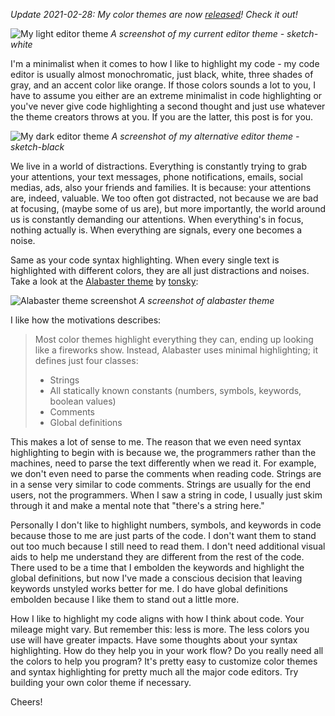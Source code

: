 _Update 2021-02-28: My color themes are now
[released](https://github.com/dawranliou/sketch-themes)! Check it out!_

![My light editor theme](/images/sketch-theme-white.png)
_A screenshot of my current editor theme - sketch-white_

I'm a minimalist when it comes to how I like to highlight my code - my code
editor is usually almost monochromatic, just black, white, three shades of gray,
and an accent color like orange. If those colors sounds a lot to you, I have to
assume you either are an extreme minimalist in code highlighting or you've never
give code highlighting a second thought and just use whatever the theme creators
throws at you. If you are the latter, this post is for you.

![My dark editor theme](/images/sketch-theme-black.png)
_A screenshot of my alternative editor theme - sketch-black_

We live in a world of distractions. Everything is constantly trying to grab your
attentions, your text messages, phone notifications, emails, social medias, ads,
also your friends and families. It is because: your attentions are, indeed,
valuable. We too often got distracted, not because we are bad at focusing,
(maybe some of us are), but more importantly, the world around us is constantly
demanding our attentions. When everything's in focus, nothing actually
is. When everything are signals, every one becomes a noise.

Same as your code syntax highlighting. When every single text is highlighted
with different colors, they are all just distractions and noises. Take a look at
the [Alabaster
theme](https://github.com/tonsky/vscode-theme-alabaster#motivation) by
[tonsky](https://tonsky.me/):

![Alabaster theme
screenshot](https://raw.githubusercontent.com/tonsky/vscode-theme-alabaster/master/screenshot.png)
_A screenshot of alabaster theme_

I like how the motivations describes:

> Most color themes highlight everything they can, ending up looking like a
> fireworks show. Instead, Alabaster uses minimal highlighting; it defines just
> four classes:
> * Strings
> * All statically known constants (numbers, symbols, keywords, boolean values)
> * Comments
> * Global definitions

This makes a lot of sense to me. The reason that we even need syntax
highlighting to begin with is because we, the programmers rather than the
machines, need to parse the text differently when we read it. For example, we
don't even need to parse the comments when reading code. Strings are in a sense
very similar to code comments. Strings are usually for the end users, not the
programmers. When I saw a string in code, I usually just skim through it and
make a mental note that "there's a string here."

Personally I don't like to highlight numbers, symbols, and keywords in code
because those to me are just parts of the code. I don't want them to stand out
too much because I still need to read them. I don't need additional visual aids
to help me understand they are different from the rest of the code. There used
to be a time that I embolden the keywords and highlight the global definitions,
but now I've made a conscious decision that leaving keywords unstyled works
better for me. I do have global definitions embolden because I like them to
stand out a little more.

How I like to highlight my code aligns with how I think about code. Your mileage
might vary. But remember this: less is more. The less colors you use will have
greater impacts. Have some thoughts about your syntax highlighting. How do they
help you in your work flow?  Do you really need all the colors to help you
program? It's pretty easy to customize color themes and syntax highlighting for
pretty much all the major code editors. Try building your own color theme if
necessary.

Cheers!
